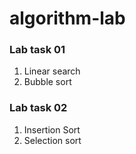 # algorithm-lab

### Lab task 01 
1. Linear search
2. Bubble sort

### Lab task 02 
1. Insertion Sort
2. Selection sort

